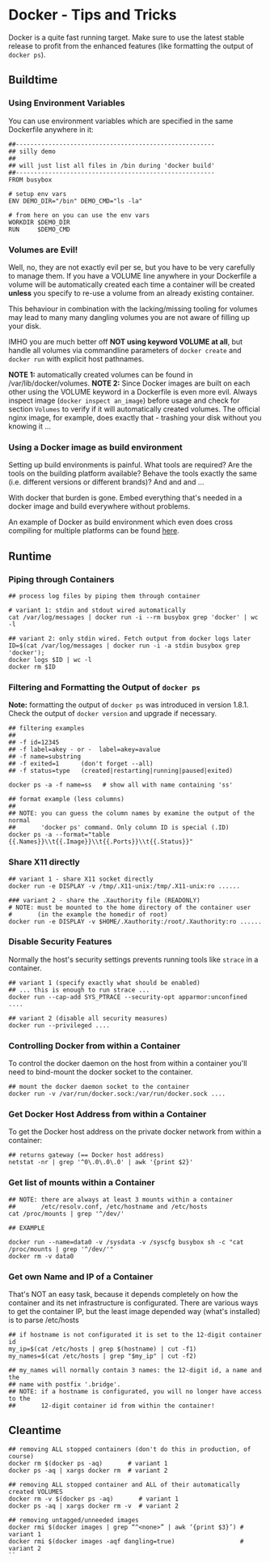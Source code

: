 # Docker - Tips and Tricks

Docker is a quite fast running target. Make sure to use the latest stable release to profit from the enhanced features (like formatting the output of `docker ps`).

## Buildtime

### Using Environment Variables

You can use environment variables which are specified in the same Dockerfile anywhere in it:

```
##-------------------------------------------------------
## silly demo
##
## will just list all files in /bin during 'docker build'
##-------------------------------------------------------
FROM busybox

# setup env vars
ENV DEMO_DIR="/bin" DEMO_CMD="ls -la"

# from here on you can use the env vars
WORKDIR $DEMO_DIR
RUN     $DEMO_CMD
```

### Volumes are Evil!

Well, no, they are not exactly evil per se, but you have to be very carefully to manage them. If you have a VOLUME line anywhere in your Dockerfile a volume will be automatically created each time a container will be created **unless** you specify to re-use a volume from an already existing container.

This behaviour in combination with the lacking/missing tooling for volumes may lead to many many dangling volumes you are not aware of filling up your disk.

IMHO you are much better off **NOT using keyword VOLUME at all**, but handle all volumes via commandline parameters of `docker create` and `docker run` with explicit host pathnames.

**NOTE 1:** automatically created volumes can be found in /var/lib/docker/volumes.
**NOTE 2:** Since Docker images are built on each other using the VOLUME keyword in a Dockerfile is even more evil. Always inspect image (`docker inspect an_image`) before usage and check for section `Volumes` to verify if it will automatically created volumes. The official nginx image, for example, does exactly that - trashing your disk without you knowing it ...

### Using a Docker image as build environment

Setting up build environments is painful. What tools are required? Are the tools on the building platform available? Behave the tools exactly the same (i.e. different versions or different brands)? And and and ...

With docker that burden is gone. Embed everything that's needed in a docker image and build everywhere without problems. 

An example of Docker as build environment which even does cross compiling for multiple platforms can be found [here](https://github.com/tianon/gosu).


## Runtime

### Piping through Containers

```
## process log files by piping them through container

# variant 1: stdin and stdout wired automatically
cat /var/log/messages | docker run -i --rm busybox grep 'docker' | wc -l

## variant 2: only stdin wired. Fetch output from docker logs later
ID=$(cat /var/log/messages | docker run -i -a stdin busybox grep 'docker'); 
docker logs $ID | wc -l
docker rm $ID
```

### Filtering and Formatting the Output of `docker ps`

**Note:** formatting the output of `docker ps` was introduced in version 1.8.1. Check the output of `docker version` and upgrade if necessary. 

```
## filtering examples
##
## -f id=12345
## -f label=akey - or -  label=akey=avalue
## -f name=substring   
## -f exited=1      (don't forget --all)
## -f status=type   (created|restarting|running|paused|exited)

docker ps -a -f name=ss   # show all with name containing 'ss'

## format example (less columns)
##
## NOTE: you can guess the column names by examine the output of the normal 
##       'docker ps' command. Only column ID is special (.ID)
docker ps -a --format="table {{.Names}}\\t{{.Image}}\\t{{.Ports}}\\t{{.Status}}"
```

### Share X11 directly

```
## variant 1 - share X11 socket directly
docker run -e DISPLAY -v /tmp/.X11-unix:/tmp/.X11-unix:ro ......

### variant 2 - share the .Xauthority file (READONLY)
# NOTE: must be mounted to the home directory of the container user
#       (in the example the homedir of root)
docker run -e DISPLAY -v $HOME/.Xauthority:/root/.Xauthority:ro ......
```

### Disable Security Features

Normally the host's security settings prevents running tools like `strace` in a container.

```
## variant 1 (specify exactly what should be enabled)
## ... this is enough to run strace ...
docker run --cap-add SYS_PTRACE --security-opt apparmor:unconfined .... 

## variant 2 (disable all security measures)
docker run --privileged ....
```

### Controlling Docker from within a Container

To control the docker daemon on the host from within a container you'll need to bind-mount the docker socket to the container.

```
## mount the docker daemon socket to the container
docker run -v /var/run/docker.sock:/var/run/docker.sock ....
```

### Get Docker Host Address from within a Container

To get the Docker host address on the private docker network from within a container:

```shell
## returns gateway (== Docker host address)
netstat -nr | grep '^0\.0\.0\.0' | awk '{print $2}'
```

### Get list of mounts within a Container

```shell
## NOTE: there are always at least 3 mounts within a container
##       /etc/resolv.conf, /etc/hostname and /etc/hosts
cat /proc/mounts | grep '^/dev/'

## EXAMPLE

docker run --name=data0 -v /sysdata -v /syscfg busybox sh -c "cat /proc/mounts | grep '^/dev/'"
docker rm -v data0
```

### Get own Name and IP of a Container

That's NOT an easy task, because it depends completely on how the container and its net infrastructure is configurated. There are various ways to get the container IP, but the least image depended way (what's installed) is to parse /etc/hosts

```shell
## if hostname is not configurated it is set to the 12-digit container id
my_ip=$(cat /etc/hosts | grep $(hostname) | cut -f1)
my_names=$(cat /etc/hosts | grep "$my_ip" | cut -f2)

## my_names will normally contain 3 names: the 12-digit id, a name and the
## name with postfix '.bridge'.
## NOTE: if a hostname is configurated, you will no longer have access to the
##       12-digit container id from within the container!
```

## Cleantime

```
## removing ALL stopped containers (don't do this in production, of course)
docker rm $(docker ps -aq)       # variant 1
docker ps -aq | xargs docker rm  # variant 2

## removing ALL stopped container and ALL of their automatically created VOLUMES
docker rm -v $(docker ps -aq)       # variant 1
docker ps -aq | xargs docker rm -v  # variant 2

## removing untagged/unneeded images
docker rmi $(docker images | grep “^<none>” | awk ‘{print $3}’) # variant 1
docker rmi $(docker images -aqf dangling=true)                  # variant 2
``
